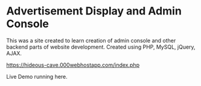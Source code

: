 # Advertisement Display and Admin Console

This was a site created to learn creation of admin console and other backend parts of website development.
Created using PHP, MySQL, jQuery, AJAX.

https://hideous-cave.000webhostapp.com/index.php

Live Demo running here.
